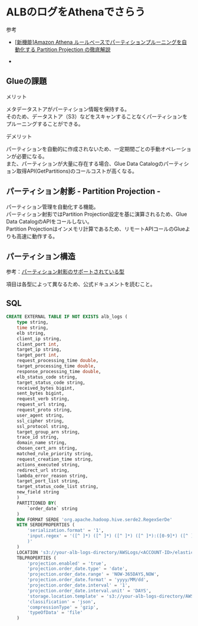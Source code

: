 # ALBのログをAthenaでさらう

参考

- [[新機能]Amazon Athena ルールベースでパーティションプルーニングを自動化する Partition Projection の徹底解説](https://dev.classmethod.jp/articles/20200627-amazon-athena-partition-projection/)

-

## Glueの課題

メリット

メタデータストアがパーティション情報を保持する。  
そのため、データストア（S3）などをスキャンすることなくパーティションをプルーニングすることができる。

デメリット

パーティションを自動的に作成されないため、一定期間ごとの手動オペレーションが必要になる。  
また、パーティションが大量に存在する場合、Glue Data Catalogのパーティション取得API(GetPartitions)のコールコストが高くなる。

## パーティション射影 - Partition Projection -

パーティション管理を自動化する機能。  
パーティション射影ではPartition Projection設定を基に演算されるため、Glue Data CatalogのAPIをコールしない。  
Partition Projectionはインメモリ計算であるため、リモートAPIコールのGlueよりも高速に動作する。

## パーティション構造

参考：[パーティション射影のサポートされている型](https://docs.aws.amazon.com/ja_jp/athena/latest/ug/partition-projection-supported-types.html)

項目は各型によって異なるため、公式ドキュメントを読むこと。

## SQL

```SQL
CREATE EXTERNAL TABLE IF NOT EXISTS alb_logs (
    type string,
    time string,
    elb string,
    client_ip string,
    client_port int,
    target_ip string,
    target_port int,
    request_processing_time double,
    target_processing_time double,
    response_processing_time double,
    elb_status_code string,
    target_status_code string,
    received_bytes bigint,
    sent_bytes bigint,
    request_verb string,
    request_url string,
    request_proto string,
    user_agent string,
    ssl_cipher string,
    ssl_protocol string,
    target_group_arn string,
    trace_id string,
    domain_name string,
    chosen_cert_arn string,
    matched_rule_priority string,
    request_creation_time string,
    actions_executed string,
    redirect_url string,
    lambda_error_reason string,
    target_port_list string,
    target_status_code_list string,
    new_field string
    )
    PARTITIONED BY(
        `order_date` string
    )
    ROW FORMAT SERDE 'org.apache.hadoop.hive.serde2.RegexSerDe'
    WITH SERDEPROPERTIES (
        'serialization.format' = '1',
        'input.regex' = '([^ ]*) ([^ ]*) ([^ ]*) ([^ ]*):([0-9]*) ([^ ]*)[:-]([0-9]*) ([-.0-9]*) ([-.0-9]*) ([-.0-9]*) (|[-0-9]*) (-|[-0-9]*) ([-0-9]*) ([-0-9]*) \"([^ ]*) ([^ ]*) (- |[^ ]*)\" \"([^\"]*)\" ([A-Z0-9-]+) ([A-Za-z0-9.-]*) ([^ ]*) \"([^\"]*)\" \"([^\"]*)\" \"([^\"]*)\" ([-.0-9]*) ([^ ]*) \"([^\"]*)\" \"([^\"]*)\" \"([^ ]*)\" \"([^\s]+?)\" \"([^\s]+)\"(.*
        )'
    )
    LOCATION 's3://your-alb-logs-directory/AWSLogs/<ACCOUNT-ID>/elasticloadbalancing/<REGION>/'
    TBLPROPERTIES (
        'projection.enabled' = 'true',
        'projection.order_date.type' = 'date',
        'projection.order_date.range' = 'NOW-365DAYS,NOW',
        'projection.order_date.format' = 'yyyy/MM/dd',
        'projection.order_date.interval' = '1',
        'projection.order_date.interval.unit' = 'DAYS',
        'storage.location.template' = 's3://your-alb-logs-directory/AWSLogs/<ACCOUNT-ID>/elasticloadbalancing/<REGION>/$(date)',
        'classification' = 'json',
        'compressionType' = 'gzip',
        'typeOfData' = 'file'
    )
```
